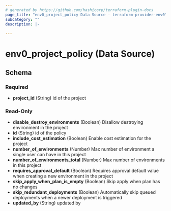 ```yaml
---
# generated by https://github.com/hashicorp/terraform-plugin-docs
page_title: "env0_project_policy Data Source - terraform-provider-env0"
subcategory: ""
description: |-
  
---
```


# env0_project_policy (Data Source)





<!-- schema generated by tfplugindocs -->
## Schema

### Required

- **project_id** (String) id of the project

### Read-Only

- **disable_destroy_environments** (Boolean) Disallow destroying environment in the project
- **id** (String) id of the policy
- **include_cost_estimation** (Boolean) Enable cost estimation for the project
- **number_of_environments** (Number) Max number of environment a single user can have in this project
- **number_of_environments_total** (Number) Max number of environments in this project
- **requires_approval_default** (Boolean) Requires approval default value when creating a new environment in the project
- **skip_apply_when_plan_is_empty** (Boolean) Skip apply when plan has no changes
- **skip_redundant_deployments** (Boolean) Automatically skip queued deployments when a newer deployment is triggered
- **updated_by** (String) updated by


